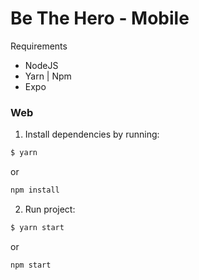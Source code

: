 # Be The Hero - Mobile

Requirements

* NodeJS
* Yarn | Npm
* Expo

### Web

1. Install dependencies by running:
  
  ```bash
  $ yarn
  ```
  or
  ```bash
  npm install
  ```

2. Run project:

  ```bash
  $ yarn start
  ```
  or
  ```bash
  npm start
  ```

